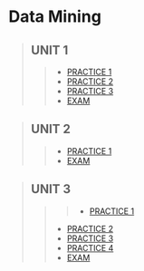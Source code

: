 # Data Mining

 >## UNIT 1
>> * [PRACTICE 1 ](https://github.com/pivonne/Mineria-de-datos/tree/Unit_1/Practices/Practice1)
>> * [PRACTICE 2 ](https://github.com/pivonne/Mineria-de-datos/tree/Unit_1/Practices/Practice2)
>> * [PRACTICE 3 ](https://github.com/pivonne/Mineria-de-datos/tree/Unit_1/Practices/Practica3)
>> * [EXAM ](https://github.com/pivonne/Mineria-de-datos/tree/Unit_1/Evaluation)

 >## UNIT 2
>> * [PRACTICE 1 ](https://github.com/pivonne/Mineria-de-datos/blob/04f963eb5b0f531a7ccee702ab5e1bd887b86be1/Practices/Practice2)
>> * [EXAM ](https://github.com/pivonne/Mineria-de-datos/tree/Unid_2/Evaluation2)

 >## UNIT 3
>>> * [PRACTICE 1 ](https://github.com/pivonne/Mineria-de-datos/tree/Unid_3/Practices/Practice01)
>> * [PRACTICE 2 ](https://github.com/pivonne/Mineria-de-datos/tree/Unid_3/Practices/Practice02)
>> * [PRACTICE 3 ](https://github.com/pivonne/Mineria-de-datos/tree/Unid_3/Practices/Practice3)
>> * [PRACTICE 4 ](https://github.com/pivonne/Mineria-de-datos/tree/Unid_3/Practices/Practice4)
>> * [EXAM ](https://github.com/pivonne/Mineria-de-datos/tree/Unid_3/EvaluationU3)
